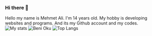 ### Hi there 👋

Hello my name is Mehmet Ali. I'm 14 years old. My hobby is developing websites and programs. And its my Github account and my codes.
![My stats](https://github-readme-stats.vercel.app/api?username=Mehmetali345&show_icons=true&theme=merko) 
![Beni Oku](https://github-readme-stats.vercel.app/api/pin/?username=Mehmetali345&repo=site)
![Top Langs](https://github-readme-stats.vercel.app/api/top-langs/?username=Mehmetali345&exclude_repo=dcutilities)
